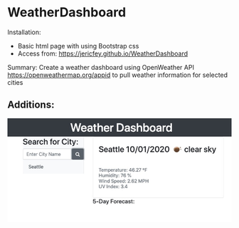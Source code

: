 # WeatherDashboard


Installation:
 - Basic html page with using Bootstrap css
 - Access from: https://jericfey.github.io/WeatherDashboard

Summary: 
Create a weather dashboard using OpenWeather API https://openweathermap.org/appid to pull weather information for selected cities


 Additions: 
  - 



![WeatherDashboard Screenshot](./images/Screenshot_WeatherDashboard.jpg)